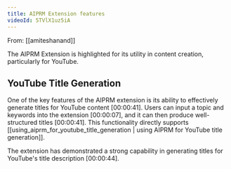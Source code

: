 ```yaml
---
title: AIPRM Extension features
videoId: 5TVlX1uz5iA
---
```


From: [[amiteshanand]] <br/> 

The AIPRM Extension is highlighted for its utility in content creation, particularly for YouTube.

## YouTube Title Generation
One of the key features of the AIPRM extension is its ability to effectively generate titles for YouTube content <a class="yt-timestamp" data-t="00:00:41">[00:00:41]</a>. Users can input a topic and keywords into the extension <a class="yt-timestamp" data-t="00:00:07">[00:00:07]</a>, and it can then produce well-structured titles <a class="yt-timestamp" data-t="00:00:41">[00:00:41]</a>. This functionality directly supports [[using_aiprm_for_youtube_title_generation | using AIPRM for YouTube title generation]].

The extension has demonstrated a strong capability in generating titles for YouTube's title description <a class="yt-timestamp" data-t="00:00:41">[00:00:44]</a>.